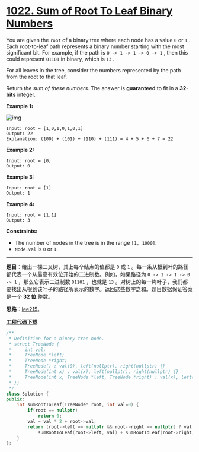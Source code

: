 # [1022. Sum of Root To Leaf Binary Numbers](https://leetcode.com/problems/sum-of-root-to-leaf-binary-numbers/)

You are given the `root` of a binary tree where each node has a value `0` or `1` . Each root-to-leaf path represents a binary number starting with the most significant bit. For example, if the path is `0 -> 1 -> 1 -> 0 -> 1` , then this could represent `01101` in binary, which is `13` .

For all leaves in the tree, consider the numbers represented by the path from the root to that leaf.

Return *the sum of these numbers*. The answer is **guaranteed** to fit in a **32-bits** integer.

**Example 1:**

![img](https://assets.leetcode.com/uploads/2019/04/04/sum-of-root-to-leaf-binary-numbers.png)

```
Input: root = [1,0,1,0,1,0,1]
Output: 22
Explanation: (100) + (101) + (110) + (111) = 4 + 5 + 6 + 7 = 22
```

**Example 2:**

```
Input: root = [0]
Output: 0
```

**Example 3:**

```
Input: root = [1]
Output: 1
```

**Example 4:**

```
Input: root = [1,1]
Output: 3
```

**Constraints:**

* The number of nodes in the tree is in the range `[1, 1000]`.
* `Node.val` is `0` or `1`.

-----

**题目**：给出一棵二叉树，其上每个结点的值都是 `0` 或 `1` 。每一条从根到叶的路径都代表一个从最高有效位开始的二进制数。例如，如果路径为 `0 -> 1 -> 1 -> 0 -> 1` ，那么它表示二进制数 `01101` ，也就是 `13` 。对树上的每一片叶子，我们都要找出从根到该叶子的路径所表示的数字。返回这些数字之和。题目数据保证答案是一个 **32 位** 整数。

**思路**：[lee215](https://leetcode.com/problems/sum-of-root-to-leaf-binary-numbers/discuss/270025/JavaC%2B%2BPython-Recursive-Solution)。

[**工程代码下载**](https://github.com/shenkh/leetcode)

``` cpp
/**
 * Definition for a binary tree node.
 * struct TreeNode {
 *     int val;
 *     TreeNode *left;
 *     TreeNode *right;
 *     TreeNode() : val(0), left(nullptr), right(nullptr) {}
 *     TreeNode(int x) : val(x), left(nullptr), right(nullptr) {}
 *     TreeNode(int x, TreeNode *left, TreeNode *right) : val(x), left(left), right(right) {}
 * };
 */
class Solution {
public:
    int sumRootToLeaf(TreeNode* root, int val=0) {
        if(root == nullptr)
            return 0;
        val = val * 2 + root->val;
        return (root->left == nullptr && root->right == nullptr) ? val :
            sumRootToLeaf(root->left, val) + sumRootToLeaf(root->right, val);
    }
};
```
